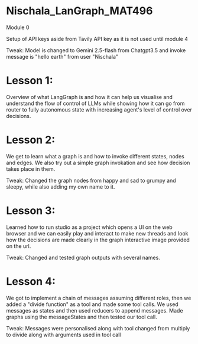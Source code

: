 # Nischala_LanGraph_MAT496

Module 0

Setup of API keys aside from Tavily API key as it is not used until module 4

Tweak: Model is changed to Gemini 2.5-flash from Chatgpt3.5 and invoke message is "hello earth" from user "Nischala"

# Lesson 1:
Overview of what LangGraph is and how it can help us visualise and understand the flow of control of LLMs while showing how it can go from router to fully autonomous state with increasing agent's level of control over decisions.

# Lesson 2:
We get to learn what a graph is and how to invoke different states, nodes and edges. We also try out a simple graph invokation and see how decision takes place in them.

Tweak: Changed the graph nodes from happy and sad to grumpy and sleepy, while also adding my own name to it.

# Lesson 3:
Learned how to run studio as a project which opens a UI on the web browser and we can easily play and interact to make new threads and look how the decisions are made clearly in the graph interactive image provided on the url.

Tweak: Changed and tested graph outputs with several names.

# Lesson 4:
We got to implement a chain of messages assuming different roles, then we added a "divide function" as a tool and made some tool calls. We used messages as states and then used reducers to append messages. Made graphs using the messageStates and then tested our tool call.

Tweak: Messages were personalised along with tool changed from multiply to divide along with arguments used in tool call